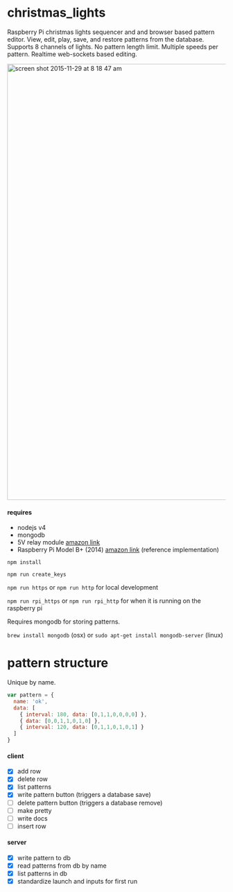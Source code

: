 # christmas_lights

Raspberry Pi christmas lights sequencer and and browser based pattern editor.  View, edit, play, save, and restore patterns from the database.  Supports 8 channels of lights.  No pattern length limit. Multiple speeds per pattern.  Realtime web-sockets based editing.

<img width="1006" alt="screen shot 2015-11-29 at 8 18 47 am" src="https://cloud.githubusercontent.com/assets/432483/11458301/0189ec02-9672-11e5-9176-a07418a28de8.png">

#### requires
* nodejs v4
* mongodb
* 5V relay module [amazon link](http://www.amazon.com/gp/product/B00C8O9KHA?psc=1&redirect=true&ref_=oh_aui_search_detailpage)
* Raspberry Pi Model B+ (2014) [amazon link](http://www.amazon.com/Raspberry-Pi-Model-512MB-Computer/dp/B00LPESRUK) (reference implementation)

`npm install`

`npm run create_keys`

`npm run https` or `npm run http` for local development

`npm run rpi_https` or `npm run rpi_http` for when it is running on the raspberry pi

Requires mongodb for storing patterns.

`brew install mongodb` (osx) or `sudo apt-get install mongodb-server` (linux)

# pattern structure

Unique by name.

```javascript
var pattern = {
  name: 'ok',
  data: [
    { interval: 180, data: [0,1,1,0,0,0,0] },
    { data: [0,0,1,1,0,1,0] },
    { interval: 120, data: [0,1,1,0,1,0,1] }
  ]
}
```

#### client
* [x] add row
* [x] delete row
* [x] list patterns
* [x] write pattern button (triggers a database save)
* [ ] delete pattern button (triggers a database remove)
* [ ] make pretty
* [ ] write docs
* [ ] insert row

#### server
* [x] write pattern to db
* [x] read patterns from db by name
* [x] list patterns in db
* [x] standardize launch and inputs for first run
